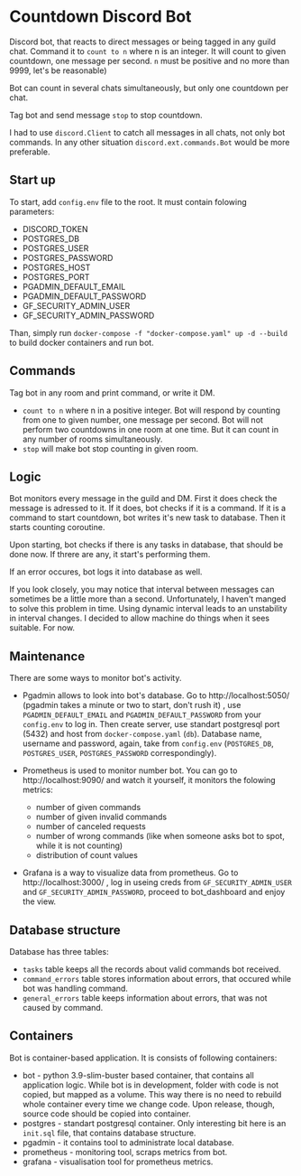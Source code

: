 # Countdown Discord Bot

Discord bot, that reacts to direct messages or being tagged in any guild chat. Command it to `count to n` where n is an integer. It will count to given countdown, one message per second. `n` must be positive and no more than 9999, let's be reasonable)

Bot can count in several chats simultaneously, but only one countdown per chat.

Tag bot and send message `stop` to stop countdown.

I had to use `discord.Client` to catch all messages in all chats, not only bot commands. In any other situation `discord.ext.commands.Bot` would be more preferable.

## Start up

To start, add `config.env` file to the root. It must contain folowing parameters:
* DISCORD_TOKEN
* POSTGRES_DB
* POSTGRES_USER
* POSTGRES_PASSWORD
* POSTGRES_HOST
* POSTGRES_PORT
* PGADMIN_DEFAULT_EMAIL
* PGADMIN_DEFAULT_PASSWORD
* GF_SECURITY_ADMIN_USER
* GF_SECURITY_ADMIN_PASSWORD

Than, simply run `docker-compose -f "docker-compose.yaml" up -d --build` to build docker containers and run bot.

## Commands

Tag bot in any room and print command, or write it DM.
 * `count to n` where n in a positive integer. Bot will respond by counting from one to given number, one message per second. Bot will not perform two countdowns in one room at one time. But it can count in any number of rooms simultaneously.
 * `stop` will make bot stop counting in given room.

## Logic

Bot monitors every message in the guild and DM. First it does check the message is adressed to it. If it does, bot checks if it is a command. If it is a command to start countdown, bot writes it's new task to database. Then it starts counting coroutine.

Upon starting, bot checks if there is any tasks in database, that should be done now. If threre are any, it start's performing them.

If an error occures, bot logs it into database as well.

If you look closely, you may notice that interval between messages can sometimes be a little more than a second. Unfortunately, I haven't manged to solve this problem in time. Using dynamic interval leads to an unstability in interval changes. I decided to allow machine do things when it sees suitable. For now.

## Maintenance

There are some ways to monitor bot's activity. 

* Pgadmin allows to look into bot's database. Go to http://localhost:5050/ (pgadmin takes a minute or two to start, don't rush it) , use `PGADMIN_DEFAULT_EMAIL` and `PGADMIN_DEFAULT_PASSWORD` from your `config.env` to log in. Then create server, use standart postgresql port (5432) and host from `docker-compose.yaml` (`db`). Database name, username and password, again, take from `config.env` (`POSTGRES_DB`, `POSTGRES_USER`, `POSTGRES_PASSWORD` correspondingly).

* Prometheus is used to monitor number bot. You can go to http://localhost:9090/ and watch it yourself, it monitors the  folowing metrics:
  * number of given commands
  * number of given invalid commands
  * number of canceled requests
  * number of wrong commands (like when someone asks bot to spot, while it is not counting)
  * distribution of count values

* Grafana is a way to visualize data from prometheus. Go to http://localhost:3000/ , log in useing creds from `GF_SECURITY_ADMIN_USER` and `GF_SECURITY_ADMIN_PASSWORD`, proceed to bot_dashboard and enjoy the view.

## Database structure

Database has three tables:

* `tasks` table keeps all the records about valid commands bot received.
* `command_errors` table stores information about errors, that occured while bot was handling command.
* `general_errors` table keeps information about errors, that was not caused by command.

## Containers

Bot is container-based application. It is consists of following containers:

* bot - python 3.9-slim-buster based container, that contains all application logic. While bot is in development, folder with code is not copied, but mapped as a volume. This way there is no need to rebuild whole container every time we change code. Upon release, though, source code should be copied into container.
* postgres - standart postgresql container. Only interesting bit here is an `init.sql` file, that contains database structure.
* pgadmin - it contains tool to administrate local database.
* prometheus - monitoring tool, scraps metrics from bot.
* grafana - visualisation tool for prometheus metrics.